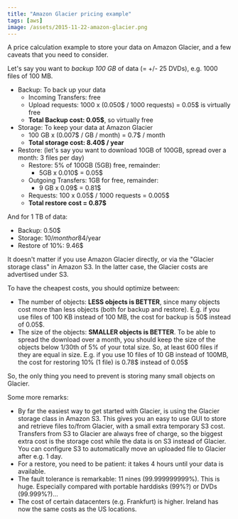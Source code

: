 ```yaml
---
title: "Amazon Glacier pricing example"
tags: [aws]
image: /assets/2015-11-22-amazon-glacier.png
---
```


A price calculation example to store your data on Amazon Glacier, and a few caveats that you need to consider.

<!--more-->

Let's say you want to *backup 100 GB* of data (= +/- 25 DVDs), e.g. 1000 files of 100 MB. 

* Backup:
  To back up your data
   * Incoming Transfers: free
   * Upload requests: 1000 x (0.050$ / 1000 requests) = 0.05$ is virtually free
   * **Total Backup cost: 0.05$**, so virtually free
* Storage:
  To keep your data at Amazon Glacier
   * 100 GB x (0.007$ / GB / month) = 0.7$ / month
   * **Total storage cost: 8.40$ / year**
* Restore: 
  (let's say you want to download 10GB of 100GB, spread over a month: 3 files per day)
   * Restore: 5% of 100GB (5GB) free, remainder:
      * 5GB x 0.010$ = 0.05$
   * Outgoing Transfers: 1GB for free, remainder:
      * 9 GB x 0.09$ = 0.81$
   * Requests: 100 x 0.05$ / 1000 requests = 0.005$
   * **Total restore cost = 0.87$**

And for 1 TB of data:

* Backup: 0.50$
* Storage: 10$/month or 84$/year
* Restore of 10%: 9.46$

It doesn't matter if you use Amazon Glacier directly, or via the "Glacier storage class" in Amazon S3. 
In the latter case, the Glacier costs are advertised under S3.

To have the cheapest costs, you should optimize between:

* The number of objects: **LESS objects is BETTER**, since many objects cost more than less objects (both for backup and restore).
  E.g. if you use files of 100 KB instead of 100 MB, the cost for backup is 50$ instead of 0.05$.
* The size of the objects: **SMALLER objects is BETTER**.
  To be able to spread the download over a month, you should keep the size of the objects below 1/30th 
  of 5% of your total size. So, at least 600 files if they are equal in size.
  E.g. if you use 10 files of 10 GB instead of 100MB, the cost for restoring 10% (1 file) is 0.78$ instead 
  of 0.05$

So, the only thing you need to prevent is storing many small objects on Glacier.

Some more remarks:

* By far the easiest way to get started with Glacier, is using the Glacier storage class in Amazon S3.
  This gives you an easy to use GUI to store and retrieve files to/from Glacier, with a small extra temporary 
  S3 cost.
  Transfers from S3 to Glacier are always free of charge, so the biggest extra cost is the storage cost while 
  the data is on S3 instead of Glacier.
  You can configure S3 to automatically move an uploaded file to Glacier after e.g. 1 day.
* For a restore, you need to be patient: it takes 4 hours until your data is available.
* The fault tolerance is remarkable: 11 nines (99.999999999%). This is huge. Especially compared with 
  portable harddisks (99%?) or DVDs (99.999%?)...
* The cost of certain datacenters (e.g. Frankfurt) is higher. Ireland has now the same costs as the US locations.

